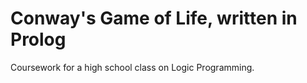 # Conway's Game of Life, written in Prolog 

Coursework for a high school class on Logic Programming.
